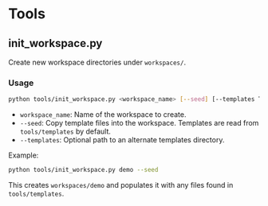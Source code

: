 # Tools

## init_workspace.py

Create new workspace directories under `workspaces/`.

### Usage

```bash
python tools/init_workspace.py <workspace_name> [--seed] [--templates TEMPLATE_DIR]
```

- `workspace_name`: Name of the workspace to create.
- `--seed`: Copy template files into the workspace. Templates are read from
  `tools/templates` by default.
- `--templates`: Optional path to an alternate templates directory.

Example:

```bash
python tools/init_workspace.py demo --seed
```

This creates `workspaces/demo` and populates it with any files found in
`tools/templates`.
